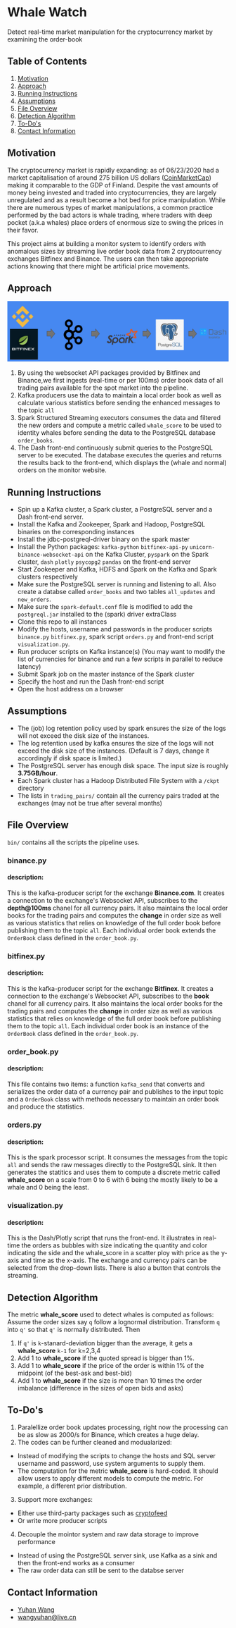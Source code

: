 # Whale Watch
Detect real-time market manipulation for the cryptocurrency market by examining the order-book

## Table of Contents
1. [Motivation](README.md#motivation)
1. [Approach](README.md#approach)
1. [Running Instructions](README.md#running-instructions)
1. [Assumptions](README.md#assumptions)
1. [File Overview](README.md#file-overview)
1. [Detection Algorithm](README.md#detection-algorithm)
1. [To-Do's](README.md#to-do)
1. [Contact Information](README.md#contact-information)

## Motivation
The cryptocurrency market is rapidly expanding: as of 06/23/2020 had a market capitalisation of around 275 billion US dollars ([CoinMarketCap](http://coinmarketcap.com)) making it comparable to the GDP of Finland. Despite the vast amounts of money being invested and traded into cryptocurrencies, they are largely unregulated and as a result become a hot bed for price manipulation. While there are numerous types of market manipulations, a common practice performed by the bad actors is whale trading, where traders with deep pocket (a.k.a whales) place orders of enormous size to swing the prices in their favor.

This project aims at building a monitor system to identify orders with anomalous sizes by streaming live order book data from 2 cryptocurrency exchanges Bitfinex and Binance. The users can then take appropriate actions knowing that there might be artificial price movements.

## Approach
![pipeline](https://github.com/yuhan-wang/whalewatch/blob/master/Screen%20Shot%202020-09-02%20at%201.57.49%20PM.png)
1. By using the websocket API packages provided by Bitfinex and Binance,we first ingests (real-time or per 100ms) order book data of all trading pairs available for the spot market into the pipeline.
2. Kafka producers use the data to maintain a local order book as well as calculate various statistics before sending the enhanced messages to the topic `all`
3. Spark Structured Streaming executors consumes the data and filtered the new orders and compute a metric called `whale_score` to be used to identity whales before sending the data to the PostgreSQL database `order_books`.
4. The Dash front-end continuously submit queries to the PostgreSQL server to be executed. The database executes the queries and returns the results back to the front-end, which displays the (whale and normal) orders on the monitor website.

## Running Instructions
* Spin up a Kafka cluster, a Spark cluster, a PostgreSQL server and a Dash front-end server.
* Install the Kafka and Zookeeper, Spark and Hadoop, PostgreSQL binaries on the corresponding instances
* Install the jdbc-postgreql-driver binary on the spark master
* Install the Python packages: `kafka-python` `bitfinex-api-py` `unicorn-binance-websocket-api` on the Kafka Cluster, `pyspark` on the Spark cluster, `dash` `plotly` `psycopg2` `pandas` on the front-end server
* Start Zookeeper and Kafka, HDFS and Spark on the Kafka and Spark clusters respectively
* Make sure the PostgreSQL server is running and listening to all. Also create a databse called `order_books` and two tables `all_updates` and `new_orders`.
* Make sure the `spark-default.conf` file is modified to add the `postgreql.jar` installed to the (spark) driver extraClass
* Clone this repo to all instances
* Modify the hosts, username and passwords in the producer scripts ``binance.py`` ``bitfinex.py``, spark script ``orders.py`` and front-end script ``visualization.py``.
* Run producer scripts on Kafka instance(s) (You may want to modify the list of currencies for binance and run a few scripts in parallel to reduce latency)
* Submit Spark job on the master instance of the Spark cluster 
* Specify the host and run the Dash front-end script
* Open the host address on a browser

## Assumptions
* The (job) log retention policy used by spark ensures the size of the logs will not exceed the disk size of the instances. 
* The log retention used by kafka ensures the size of the logs will not exceed the disk size of the instances. (Default is 7 days, change it accordingly if disk space is limited.)
* The PostgreSQL server has enough disk space. The input size is roughly **3.75GB/hour**.
* Each Spark cluster has a Hadoop Distributed File System with a `/ckpt` directory
* The lists in `trading_pairs/` contain all the currency pairs traded at the exchanges (may not be true after several months)

## File Overview
``bin/`` contains all the scripts the pipeline uses.

### binance.py

#### description: 
This is the kafka-producer script for the exchange **Binance.com**. It creates a connection to the exchange's Websocket API, subscribes to the **depth@100ms** chanel for all currency pairs. It also maintains the local order books for the trading pairs and computes the **change** in order size as well as various statistics that relies on knowledge of the full order book before publishing them to the topic `all`. Each individual order book extends the ``OrderBook`` class defined in the ``order_book.py``.


### bitfinex.py

#### description: 
This is the kafka-producer script for the exchange **Bitfinex**. It creates a connection to the exchange's Websocket API, subscribes to the **book** chanel for all currency pairs. It also maintains the local order books for the trading pairs and computes the **change** in order size as well as various statistics that relies on knowledge of the full order book before publishing them to the topic `all`. Each individual order book is an instance of the ``OrderBook`` class defined in the ``order_book.py``.

### order_book.py

#### description:
This file contains two items: a function ``kafka_send`` that converts and serializes the order data of a currency pair and publishes to the input topic and a ``OrderBook`` class with methods necessary to maintain an order book and produce the statistics. 

### orders.py

#### description: 
This is the spark processor script. It consumes the messages from the topic ``all`` and sends the raw messages directly to the PostgreSQL sink. It then generates the statitics and uses them to compute a discrete metric called **whale_score** on a scale from 0 to 6 with 6 being the mostly likely to be a whale and 0 being the least. 

### visualization.py

#### description: 
This is the Dash/Plotly script that runs the front-end. It illustrates in real-time the orders as bubbles with size indicating the quantity and color indicating the side and the whale_score in a scatter ploy with price as the y-axis and time as the x-axis. The exchange and currency pairs can be selected from the drop-down lists. There is also a button that controls the streaming.

## Detection Algorithm

The metric **whale_score** used to detect whales is computed as follows:
Assume the order sizes say ``q`` follow a lognormal distribution. Transform ``q`` into ``q'`` so that ``q'`` is normally distributed. Then
1. If ``q'`` is ``k``-stanard-deviation bigger than the average, it gets a **whale_score** ``k-1`` for k=2,3,4
2. Add 1 to **whale_score** if the quoted spread is bigger than 1%.
3. Add 1 to **whale_score** if the price of the order is within 1% of the midpoint (of the best-ask and best-bid)
4. Add 1 to **whale_score** if the size is more than 10 times the order imbalance (difference in the sizes of open bids and asks)

## To-Do's
1. Paralellize order book updates processing, right now the processing can be as slow as 2000/s for Binance, which creates a huge delay.
2. The codes can be further cleaned and modualarized:
* Instead of modifying the scripts to change the hosts and SQL server username and password, use system arguments to supply them. 
* The computation for the metric **whale_score** is hard-coded. It should allow users to apply different models to compute the metric. For example, a different prior distribution.
3. Support more exchanges:
* Either use third-party packages such as [cryptofeed](https://github.com/bmoscon/cryptofeed)
* Or write more producer scripts
4. Decouple the mointor system and raw data storage to improve performance
* Instead of using the PostgreSQL server sink, use Kafka as a sink and then the front-end works as a consumer
* The raw order data can still be sent to the databse server

## Contact Information
* [Yuhan Wang](https://www.linkedin.com/in/wangyuhan/)
* wangyuhan@live.cn

